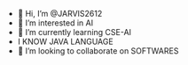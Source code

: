 - 👋 Hi, I’m @JARVIS2612
- 👀 I’m interested in AI
- 🌱 I’m currently learning CSE-AI 
- I KNOW JAVA LANGUAGE
- 💞️ I’m looking to collaborate on SOFTWARES 

<!---
JARVIS2612/JARVIS2612 is a ✨ special ✨ repository because its `README.md` (this file) appears on your GitHub profile.
You can click the Preview link to take a look at your changes.
--->
